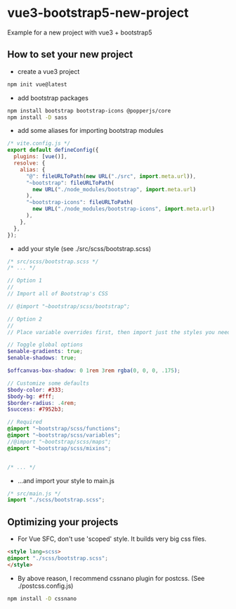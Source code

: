 # vue3-bootstrap5-new-project

Example for a new project with vue3 + bootstrap5

## How to set your new project

- create a vue3 project 

```sh
npm init vue@latest
```

- add bootstrap packages

```sh
npm install bootstrap bootstrap-icons @popperjs/core
npm install -D sass
```

- add some aliases for importing bootstrap modules

```js
/* vite.config.js */
export default defineConfig({
  plugins: [vue()],
  resolve: {
    alias: {
      "@": fileURLToPath(new URL("./src", import.meta.url)),
      "~bootstrap": fileURLToPath(
        new URL("./node_modules/bootstrap", import.meta.url)
      ),
      "~bootstrap-icons": fileURLToPath(
        new URL("./node_modules/bootstrap-icons", import.meta.url)
      ),
    },
  },
});
```

- add your style (see ./src/scss/bootstrap.scss)

```scss
/* src/scss/bootstrap.scss */
/* ... */

// Option 1
//
// Import all of Bootstrap's CSS

// @import "~bootstrap/scss/bootstrap";

// Option 2
//
// Place variable overrides first, then import just the styles you need. Note that some stylesheets are required no matter what.

// Toggle global options
$enable-gradients: true;
$enable-shadows: true;

$offcanvas-box-shadow: 0 1rem 3rem rgba(0, 0, 0, .175);

// Customize some defaults
$body-color: #333;
$body-bg: #fff;
$border-radius: .4rem;
$success: #7952b3;

// Required
@import "~bootstrap/scss/functions";
@import "~bootstrap/scss/variables";
//@import "~bootstrap/scss/maps";
@import "~bootstrap/scss/mixins";


/* ... */
```

- ...and import your style to main.js

```js
/* src/main.js */
import "./scss/bootstrap.scss";
```

## Optimizing your projects

- For Vue SFC, don't use 'scoped' style. It builds very big css files.

```html
<style lang=scss>
@import "./scss/bootstrap.scss";
</style>
````

- By above reason, I recommend cssnano plugin for postcss. (See ./postcss.config.js)

```sh
npm install -D cssnano
```
